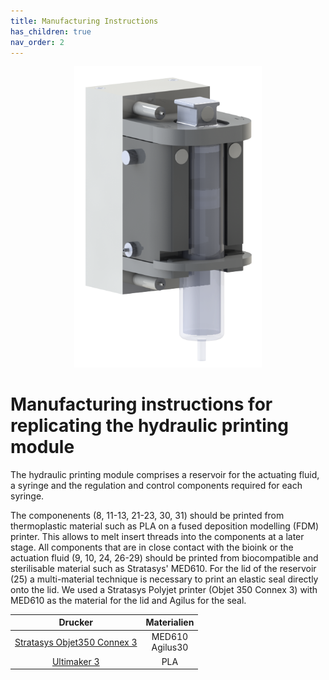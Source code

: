 ```yaml
---
title: Manufacturing Instructions
has_children: true
nav_order: 2
---
```


<p align="center">
  <img src="../Abbildungen/HPM.png" width=300>
</p>

# Manufacturing instructions for replicating the hydraulic printing module

The hydraulic printing module comprises a reservoir for the actuating fluid, a syringe and the regulation and control components required for each syringe.

The componenents (8, 11-13, 21-23, 30, 31) should be printed from thermoplastic material such as PLA on a fused deposition modelling (FDM) printer. This allows to melt insert threads into the components at a later stage. All components that are in close contact with the bioink or the actuation fluid (9, 10, 24, 26-29) should be printed from biocompatible and sterilisable material such as Stratasys' MED610. For the lid of the reservoir (25) a multi-material technique is necessary to print an elastic seal directly onto the lid. We used a Stratasys Polyjet printer (Objet 350 Connex 3) with MED610 as the material for the lid and Agilus for the seal.

| Drucker | Materialien |
| :----: | :----: |
| [Stratasys Objet350 Connex 3](https://www.stratasys.com/en/) | MED610 <br >Agilus30 |
| [Ultimaker 3](https://www.ultimaker-3.de/) | PLA |
